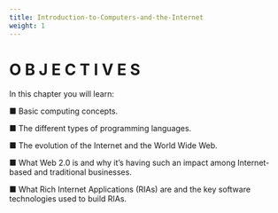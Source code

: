 ```yaml
---
title: Introduction-to-Computers-and-the-Internet
weight: 1
---
```


# O B J E C T I V E S

In this chapter you will learn:

■ Basic computing concepts.

■ The different types of programming languages.

■ The evolution of the Internet and the World Wide Web.

■ What Web 2.0 is and why it’s having such an impact among Internet-based and traditional businesses.

■ What Rich Internet Applications (RIAs) are and the key software technologies used to build RIAs.